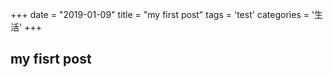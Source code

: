 +++
date = "2019-01-09"
title = "my first post"
tags = 'test'
categories = '生活'
+++

## my fisrt post